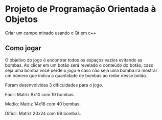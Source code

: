 # Projeto de Programação Orientada à Objetos
Criar um campo minado usando o Qt em c++

## Como jogar
O objetivo do jogo é encontrar todos os espaços vazios evitando as bombas. Ao clicar em um botão será revelado o conteúdo do botão, caso seja uma bomba você perde o jogo e caso não seja uma bomba irá mostrar um número que indica a quantidade de bombas ao redor desse botão.

Foram desenvolvidas 3 dificuldades para o jogo.

Facil: Matriz 8x10 com 10 bombas.

Medio: Matriz 14x18 com 40 bombas.

Dificil: Matriz 20x24 com 99 bombas.
